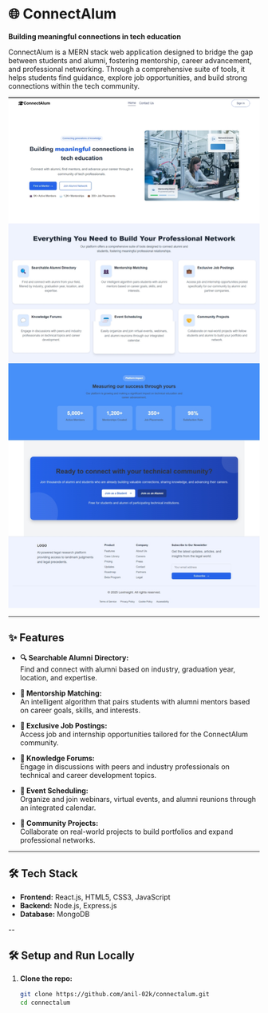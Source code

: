 # 🌐 ConnectAlum

**Building meaningful connections in tech education**  

ConnectAlum is a MERN stack web application designed to bridge the gap between students and alumni, fostering mentorship, career advancement, and professional networking. Through a comprehensive suite of tools, it helps students find guidance, explore job opportunities, and build strong connections within the tech community.

![ConnectAlum Screenshot](https://github.com/anil-02k/connectalum/blob/main/Screenshot_2025-03-08-08-57-15-51_92460851df6f172a4592fca41cc2d2e6.jpg)

---

## ✨ Features

- **🔍 Searchable Alumni Directory:**  
  Find and connect with alumni based on industry, graduation year, location, and expertise.  

- **🤝 Mentorship Matching:**  
  An intelligent algorithm that pairs students with alumni mentors based on career goals, skills, and interests.  

- **💼 Exclusive Job Postings:**  
  Access job and internship opportunities tailored for the ConnectAlum community.  

- **💬 Knowledge Forums:**  
  Engage in discussions with peers and industry professionals on technical and career development topics.  

- **📅 Event Scheduling:**  
  Organize and join webinars, virtual events, and alumni reunions through an integrated calendar.  

- **🌱 Community Projects:**  
  Collaborate on real-world projects to build portfolios and expand professional networks.  

---

## 🛠️ Tech Stack

- **Frontend:** React.js, HTML5, CSS3, JavaScript  
- **Backend:** Node.js, Express.js  
- **Database:** MongoDB  

--

## 🛠️ Setup and Run Locally

1. **Clone the repo:**  
   ```bash
   git clone https://github.com/anil-02k/connectalum.git
   cd connectalum
